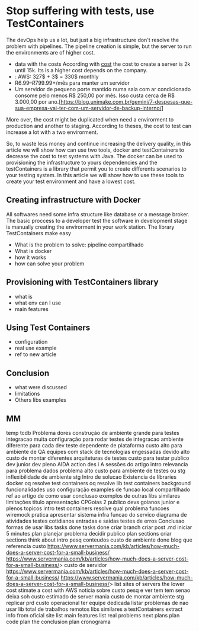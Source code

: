 # Stop suffering with tests, use TestContainers

The devOps help us a lot, but just a big infrastructure don't resolve the problem with pipelines. The pipeline creation is simple, but the server to run the environments are of higher cost. 
- data with the costs
According with [cost] the cost to create a server is 2k until 15k. Its is a higher cost depends on the company. 
- : AWS: 327$ + 3$ = 330$ monthly
- R$6.99 – R$799.99+/mês para manter um servidor
- Um servidor de pequeno porte mantido numa sala com ar condicionado consome pelo menos R$ 250,00 por mês.
  Isso custa cerca de R$ 3.000,00 por ano.[https://blog.unimake.com.br/gemini/7-despesas-que-sua-empresa-vai-ter-com-um-servidor-de-backup-interno/]

More over, the cost might be duplicated when need a envirorment to production and another to staging. According to theses, the cost to test can increase a lot with a two envirorment. 

So, to waste less money and continue increasing the delivery quality, in this article we will show how can use two tools, docker and testContainers to decrease the cost to test systems with Java. The docker can be used to provisioning the infrastructure to yours dependencies and the testContainers is a library that permit you to create differents scenarios to your testing system.
  In this article we will show how to use these tools to create your test environment and have a lowest cost.

## Creating infrastructure with Docker

All softwares need some infra structure like database or a message broker. The basic proccess to a developer test the software in development stage is manually creating the envirorment in your work station. The library TestContainers make easy   
- What is the problem to solve: pipeline compartilhado
- What is docker
- how it works
- how can solve your problem

## Provisioning with TestContainers library
- what is
- what env can I use
- main features

## Using Test Containers
- configuration
- real use example
- ref to new article 

## Conclusion
- what were discussed
- limitations 
- Others libs examples


[cost]: https://www.servermania.com/kb/articles/how-much-does-a-typical-home-server-cost/

## MM
temp tcdb
    Problema
        dores
            construção de ambiente grande para testes integracao
            muita configuração para rodar testes de integracao
            ambiente diferente para cada dev
            teste dependente de plataforma
            custo alto para ambiente de QA
            equipes com stack de tecnologias engessadas
                devido alto custo de montar diferentes arquiteturas de testes
        custo para testar
    publico
        dev junior
        dev pleno
    AIDA
        action
        des
        i
        A
    sessões do artigo
        intro
            relevancia para problema
                dados
            problema
                alto custo para ambiente de testes ou stg
                inflexibilidade de ambiente stg
            Intro de solucao
                Existencia de libraries
                docker
                    oq resolve
                test containers
                    oq resolve
        lib test containers
            background
            funcionalidades
        uso
            configuração
            examples de funcao
                local
                compartilhado
            ref ao artigo de como usar
        conclusao
            exemplos de outras libs similares
            limitações
    titulo
    apresentação CPGoias 2
        publico
            devs goianos junior e plenos
        topicos
            intro 
            test containers
                resolve qual problema
                funcoes
            wiremock
        pratica
            apresentar sistema
                infra
                funcao do servico
                diagrama de atividades
            testes cotidianos
                entradas e saidas
                testes de erros
            Conclusao
                formas de usar libs
        tasks
            done
    tasks
        done
            criar branch
            criar post .md
            iniciar 5 minutes
            plan
                planejar problema
                decidir publico
                plan sections
            criar sections
            think about intro
        pesq conteudos
            custo de ambiente
                done
                    blog que referencia custo
                        <https://www.servermania.com/kb/articles/how-much-does-a-server-cost-for-a-small-business/> <https://www.servermania.com/kb/articles/how-much-does-a-server-cost-for-a-small-business/>>
                    custo de servidor
                        <https://www.servermania.com/kb/articles/how-much-does-a-server-cost-for-a-small-business/> <https://www.servermania.com/kb/articles/how-much-does-a-server-cost-for-a-small-business/>>
                        list sites of servers
                            the lower cost
                        stimate a cost with AWS
                    noticia sobre custo
                        pesq e ver tem tem
                            senao deixa soh custo estimado de server mania
            custo de montar ambiente stg
                replicar prd
            custo operacional
                ter equipe dedicada
            listar problemas de nao usar lib
            total de trabalhos remotos
            libs similares a testContainers
        extract info from oficial site
        list main features
        list real problems
        next plans
            plan code
            plan the conclusion
            plan cronograma

